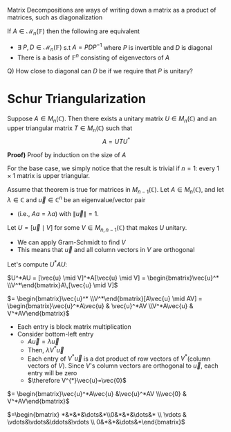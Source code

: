 Matrix Decompositions are ways of writing down a matrix as a product of matrices, such as diagonalization

If $A\in \mathcal{M}_{n}(\mathbb{F})$ then the following are equivalent
- $\exists \text{ }P,D\in \mathcal{M}_{n}(\mathbb{F})$ s.t $A=PDP^{-1}$ where $P$ is invertible and $D$ is diagonal
- There is a basis of $\mathbb{F}^{n}$ consisting of eigenvectors of $A$

Q) How close to diagonal can $D$ be if we require that $P$ is unitary?

# Schur Triangularization
Suppose $A \in M_n(\mathbb{C})$. Then there exists a unitary matrix $U \in M_n(\mathbb{C})$ and an upper triangular matrix $T \in M_n(\mathbb{C})$ such that  
$$A = U T U^*$$

**Proof)** 
Proof by induction on the size of $A$

For the base case, we simply notice that the result is trivial if $n = 1$: every $1 \times 1$ matrix is upper triangular.

Assume that theorem is true for matrices in $M_{n-1}(\mathbb{C})$. 
Let $A \in M_n(\mathbb{C})$, and let $\lambda \in \mathbb{C}$ and $\vec{u} \in \mathbb{C}^n$ be an eigenvalue/vector pair 
- (i.e., $Aa = \lambda a$) with $\|\vec{u}\| = 1$.

Let $U = [\vec{u} \mid V]$ for some $V \in M_{n,n-1}(\mathbb{C})$ that makes $U$ unitary.
- We can apply Gram-Schmidt to find $V$
- This means that $\vec{u}$ and all column vectors in $V$ are orthogonal

Let's compute $U^*AU$:

$U^*AU = [\vec{u} \mid V]^*A[\vec{u} \mid V] = \begin{bmatrix}\vec{u}^* \\V^*\end{bmatrix}A\,[\vec{u} \mid V]$

$= \begin{bmatrix}\vec{u}^* \\V^*\end{bmatrix}[A\vec{u} \mid AV] = \begin{bmatrix}\vec{u}^*A\vec{u} & \vec{u}^*AV \\V^*A\vec{u} & V^*AV\end{bmatrix}$
- Each entry is block matrix multiplication
- Consider bottom-left entry
	- $A\vec{u} = \lambda \vec{u}$
	- Then, $\lambda V^{*}\vec{u}$
	- Each entry of $V^{*}\vec{u}$ is a dot product of row vectors of $V^{*}$(column vectors of $V$). Since $V$'s column vectors are orthogonal to $\vec{u}$, each entry will be zero
	- $\therefore V^{*}\vec{u}=\vec{0}$

$= \begin{bmatrix}\vec{u}^*A\vec{u} &\vec{u}^*AV \\\vec{0} & V^*AV\end{bmatrix}$

$=\begin{bmatrix} *&*&*&\dots&*\\0&*&*&\dots&* \\ \vdots & \vdots&\vdots&\ddots&\vdots \\ 0&*&*&\dots&*\end{bmatrix}$
